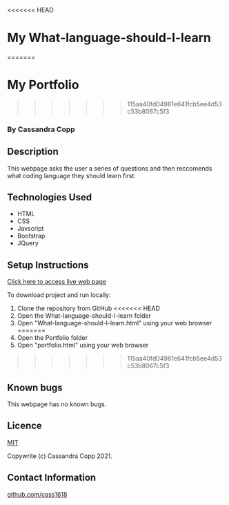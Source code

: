 <<<<<<< HEAD
# My What-language-should-I-learn
=======
# My Portfolio
>>>>>>> 115aa40fd04981e641fcb5ee4d53c53b8067c5f3

### By Cassandra Copp

## Description

This webpage asks the user a series of questions and then reccomends what coding language they should learn first.

## Technologies Used

* HTML
* CSS
* Javscript
* Bootstrap
* JQuery

## Setup Instructions

[Click here to access live web page](https://cass1618.github.io/what-language-should-i-learn)

To download project and run locally:
1. Clone the repository from GitHub
<<<<<<< HEAD
1. Open the What-language-should-I-learn folder
1. Open "What-language-should-I-learn.html" using your web browser
=======
1. Open the Portfolio folder
1. Open "portfolio.html" using your web browser
>>>>>>> 115aa40fd04981e641fcb5ee4d53c53b8067c5f3

## Known bugs

This webpage has no known bugs.

## Licence

[MIT](https://opensource.org/licenses/MIT)

Copywrite (c) Cassandra Copp 2021.

## Contact Information

[github.com/cass1618](http://github.com/cass1618)





